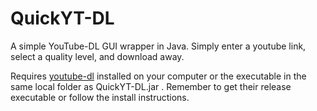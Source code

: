 # QuickYT-DL
A simple YouTube-DL GUI wrapper in Java. Simply enter a youtube link, select a quality level, and download away.

Requires [youtube-dl](https://github.com/rg3/youtube-dl) installed on your computer or the executable in the same local folder as QuickYT-DL.jar . Remember to get their release executable or follow the install instructions.

